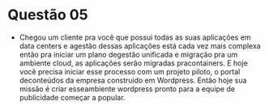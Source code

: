# Questão 05 
- Chegou um cliente pra você que possui todas as suas aplicações em data centers e agestão dessas aplicações está cada vez mais complexa então pra iniciar um plano degestão unificada e migração pra um ambiente cloud, as aplicações serão migradas pracontainers. E hoje você precisa iniciar esse processo com um projeto piloto, o portal deconteúdos da empresa construido em Wordpress. Então hoje sua missão é criar esseambiente wordpress pronto para a equipe de publicidade começar a popular.
